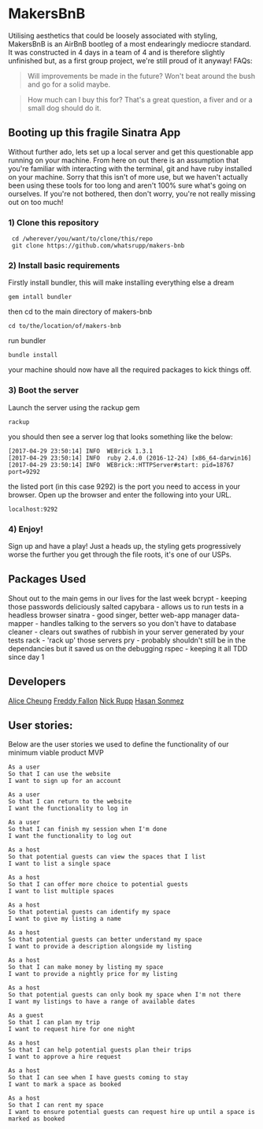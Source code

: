 # MakersBnB
Utilising aesthetics that could be loosely associated with styling, MakersBnB is an AirBnB bootleg of a most endearingly mediocre standard. It was constructed in 4 days in a team of 4 and is therefore slightly unfinished but, as a first group project,  we're still proud of it anyway! 
FAQs:
> Will improvements be made in the future?
> Won't beat around the bush and go for a solid maybe.

> How much can I buy this for?
> That's a great question, a fiver and or a small dog should do it.

## Booting up this fragile Sinatra App
Without further ado, lets set up a local server and get this questionable app running on your machine.
From here on out there is an assumption that you're familiar with interacting with the terminal, git and have ruby installed on your machine. Sorry that this isn't of more use, but we haven't actually been using these tools for too long and aren't 100% sure what's going on ourselves. If you're not bothered, then don't worry, you're not really missing out on too much! 

### 1) Clone this repository

```
 cd /wherever/you/want/to/clone/this/repo
 git clone https://github.com/whatsrupp/makers-bnb
```

### 2) Install basic requirements
Firstly install bundler, this will make installing everything else a dream
```
gem intall bundler
```
then cd to the main directory of makers-bnb
```
cd to/the/location/of/makers-bnb
```
run bundler
```
bundle install 
```
your machine should now have all the required packages to kick things off.
### 3) Boot the server
Launch the server using the rackup gem
```
rackup
```
you should then see a server log that looks something like the below:
```
[2017-04-29 23:50:14] INFO  WEBrick 1.3.1
[2017-04-29 23:50:14] INFO  ruby 2.4.0 (2016-12-24) [x86_64-darwin16]
[2017-04-29 23:50:14] INFO  WEBrick::HTTPServer#start: pid=18767 port=9292
```
the listed port (in this case 9292) is the port you need to access in your browser. 
Open up the browser and enter the following into your URL.
```
localhost:9292
```
### 4) Enjoy!
Sign up and have a play! Just a heads up, the styling gets progressively worse the further you get through the file roots, it's one of our USPs.

## Packages Used
Shout out to the main gems in our lives for the last week 
bcrypt - keeping those passwords deliciously salted
capybara - allows us to run tests in a headless browser 
sinatra - good singer, better web-app manager
data-mapper - handles talking to the servers so you don't have to
database cleaner - clears out swathes of rubbish in your server generated by your tests
rack - 'rack up' those servers 
pry - probably shouldn't still be in the dependancies but it saved us on the debugging
rspec - keeping it all TDD since day 1


## Developers

[Alice Cheung](https://github.com/Alicespyglass)
[Freddy Fallon](https://github.com/freddyfallon)
[Nick Rupp](https://github.com/whatsrupp)
[Hasan Sonmez](https://github.com/UltimateCoder00)

## User stories:

Below are the user stories we used to define the functionality of our minimum viable product MVP

```
As a user
So that I can use the website
I want to sign up for an account
```

```
As a user
So that I can return to the website
I want the functionality to log in
```

```
As a user
So that I can finish my session when I'm done
I want the functionality to log out

```

```
As a host
So that potential guests can view the spaces that I list
I want to list a single space
```

```
As a host
So that I can offer more choice to potential guests
I want to list multiple spaces
```

```
As a host
So that potential guests can identify my space
I want to give my listing a name
```

```
As a host
So that potential guests can better understand my space
I want to provide a description alongside my listing
```

```
As a host
So that I can make money by listing my space
I want to provide a nightly price for my listing
```

```
As a host
So that potential guests can only book my space when I'm not there
I want my listings to have a range of available dates
```

```
As a guest
So that I can plan my trip
I want to request hire for one night
```

```
As a host
So that I can help potential guests plan their trips
I want to approve a hire request
```

```
As a host
So that I can see when I have guests coming to stay
I want to mark a space as booked
```

```
As a host
So that I can rent my space
I want to ensure potential guests can request hire up until a space is marked as booked
```
